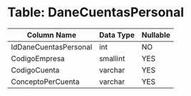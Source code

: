 # Table: DaneCuentasPersonal

| Column Name | Data Type | Nullable |
|-------------|-----------|----------|
| IdDaneCuentasPersonal | int | NO |
| CodigoEmpresa | smallint | YES |
| CodigoCuenta | varchar | YES |
| ConceptoPerCuenta | varchar | YES |
